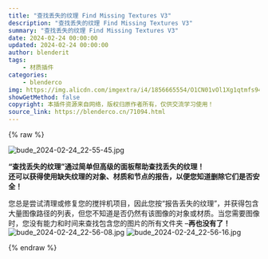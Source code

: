```yaml
---
title: "查找丢失的纹理 Find Missing Textures V3"
description: "查找丢失的纹理 Find Missing Textures V3"
summary: "查找丢失的纹理 Find Missing Textures V3"
date: 2024-02-24 00:00:00
updated: 2024-02-24 00:00:00
author: blenderit
tags: 
    - 材质插件
categories:
    - blenderco
img: https://img.alicdn.com/imgextra/i4/1856665554/O1CN01vOl1Xg1qtmfs94UEP_!!1856665554.jpg
showGetMethod: false
copyright: 本插件资源来自网络，版权归原作者所有，仅供交流学习使用！
source_link: https://blenderco.cn/71094.html
---
```


{% raw %}
<p><img class="aligncenter" src="https://img.alicdn.com/imgextra/i4/1856665554/O1CN01vOl1Xg1qtmfs94UEP_!!1856665554.jpg" alt="bude_2024-02-24_22-55-45.jpg"></p><p><b><span>“查找丢失的纹理”通过简单但高级的面板帮助查找丢失的纹理！</span><br>
<span>还可以获得使用缺失纹理的对象、材质和节点的报告，以便您知道删除它们是否安全！</span></b></p><p><span>您总是尝试清理或修复您的搅拌机项目，因此您按“报告丢失的纹理”，并获得包含大量图像路径的列表，但您不知道是否仍然有该图像的对象或材质。当您需要图像时，您没有能力和时间来查找包含您的图片的所有文件夹 </span><span>–</span><b><span>再也没有了！</span></b> <img src="https://img.alicdn.com/imgextra/i2/1856665554/O1CN01VZIAhb1qtmg4VfSg0_!!1856665554.jpg" alt="bude_2024-02-24_22-56-08.jpg"> <img src="https://img.alicdn.com/imgextra/i4/1856665554/O1CN01WINFEc1qtmg00fa9g_!!1856665554.jpg" alt="bude_2024-02-24_22-56-16.jpg"></p>
<div style="display: none">blenderco</div>
{% endraw %}